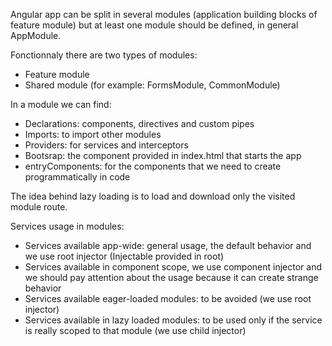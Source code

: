 Angular app can be split in several modules (application building blocks of feature module) but at least one module should be defined, in general AppModule.

Fonctionnaly there are two types of modules:
- Feature module
- Shared module (for example: FormsModule, CommonModule)

In a module we can find:
- Declarations: components, directives and custom pipes
- Imports: to import other modules
- Providers: for services and interceptors
- Bootsrap: the component provided in index.html that starts the app
- entryComponents: for the components that we need to create programmatically in code

The idea behind lazy loading is to load and download only the visited module route.

Services usage in modules:
- Services available app-wide: general usage, the default behavior and we use root injector (Injectable provided in root)
- Services available in component scope, we use component injector and we should pay attention about the usage because it can create strange behavior
- Services available eager-loaded modules: to be avoided (we use root injector)
- Services available in lazy loaded modules: to be used only if the service is really scoped to that module (we use child injector)
